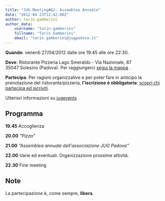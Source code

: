 ```yaml
---
title: "JUG Meeting#62: Assemblea Annuale"
date: "2012-04-23T12:42:00Z"
author: tarin.gamberini
author_data:
    username: "tarin.gamberini"
    fullname: "Tarin Gamberini"
    email: "tarin.gamberini@jugpadova.it"
---
```


**Quando**: venerdì 27/04/2012 dalle ore 19:45 alle ore 22:30.

**Dove**: Ristorante Pizzeria Lago Smeraldo - Via Nazionale, 87\
35047 Solesino (Padova). Per raggiungerci [segui la
mappa](http://maps.google.it/maps/place?q=Via+Nazionale,+87+35047+-+Solesino+%28PD%29&hl=it&cid=7361042502251081780)
.

**Partecipa**: Per ragioni organizzative e per poter fare in anticipo la
prenotazione del ristorante/pizzeria, **l'iscrizione è obbligatoria**:
[scopri chi partecipa ed
iscriviti](http://jugevents.org/jugevents/event/showParticipants.html?id=45571).

Ulteriori informazioni su
[jugevents](http://jugevents.org/jugevents/event/45571) .

Programma
---------

**19.45** Accoglienza

**20.00** *"Pizza"*

**21.00** *"Assemblea annuale dell'associazione JUG Padova"*

**22.00** Varie ed eventuali. Organizzazione prossime attività.

**22.30** Fine meeting

Note
----

La partecipazione è, come sempre, **libera**.
